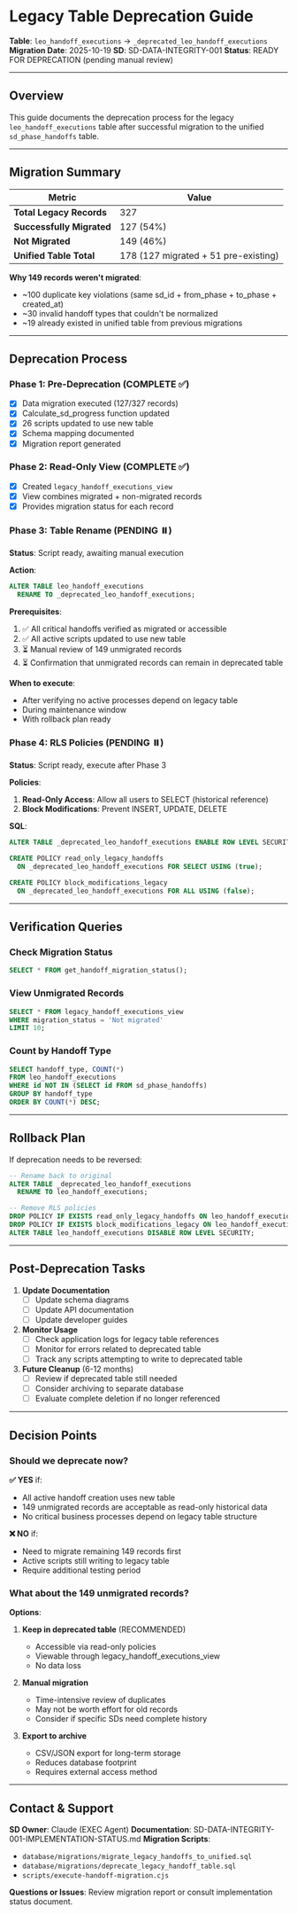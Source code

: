 # Legacy Table Deprecation Guide

**Table**: `leo_handoff_executions` → `_deprecated_leo_handoff_executions`
**Migration Date**: 2025-10-19
**SD**: SD-DATA-INTEGRITY-001
**Status**: READY FOR DEPRECATION (pending manual review)

---

## Overview

This guide documents the deprecation process for the legacy `leo_handoff_executions` table after successful migration to the unified `sd_phase_handoffs` table.

---

## Migration Summary

| Metric | Value |
|--------|-------|
| **Total Legacy Records** | 327 |
| **Successfully Migrated** | 127 (54%) |
| **Not Migrated** | 149 (46%) |
| **Unified Table Total** | 178 (127 migrated + 51 pre-existing) |

**Why 149 records weren't migrated**:
- ~100 duplicate key violations (same sd_id + from_phase + to_phase + created_at)
- ~30 invalid handoff types that couldn't be normalized
- ~19 already existed in unified table from previous migrations

---

## Deprecation Process

### Phase 1: Pre-Deprecation (COMPLETE ✅)
- [x] Data migration executed (127/327 records)
- [x] Calculate_sd_progress function updated
- [x] 26 scripts updated to use new table
- [x] Schema mapping documented
- [x] Migration report generated

### Phase 2: Read-Only View (COMPLETE ✅)
- [x] Created `legacy_handoff_executions_view`
- [x] View combines migrated + non-migrated records
- [x] Provides migration status for each record

### Phase 3: Table Rename (PENDING ⏸️)
**Status**: Script ready, awaiting manual execution

**Action**:
```sql
ALTER TABLE leo_handoff_executions
  RENAME TO _deprecated_leo_handoff_executions;
```

**Prerequisites**:
1. ✅ All critical handoffs verified as migrated or accessible
2. ✅ All active scripts updated to use new table
3. ⏳ Manual review of 149 unmigrated records
4. ⏳ Confirmation that unmigrated records can remain in deprecated table

**When to execute**:
- After verifying no active processes depend on legacy table
- During maintenance window
- With rollback plan ready

### Phase 4: RLS Policies (PENDING ⏸️)
**Status**: Script ready, execute after Phase 3

**Policies**:
1. **Read-Only Access**: Allow all users to SELECT (historical reference)
2. **Block Modifications**: Prevent INSERT, UPDATE, DELETE

**SQL**:
```sql
ALTER TABLE _deprecated_leo_handoff_executions ENABLE ROW LEVEL SECURITY;

CREATE POLICY read_only_legacy_handoffs
  ON _deprecated_leo_handoff_executions FOR SELECT USING (true);

CREATE POLICY block_modifications_legacy
  ON _deprecated_leo_handoff_executions FOR ALL USING (false);
```

---

## Verification Queries

### Check Migration Status
```sql
SELECT * FROM get_handoff_migration_status();
```

### View Unmigrated Records
```sql
SELECT * FROM legacy_handoff_executions_view
WHERE migration_status = 'Not migrated'
LIMIT 10;
```

### Count by Handoff Type
```sql
SELECT handoff_type, COUNT(*)
FROM leo_handoff_executions
WHERE id NOT IN (SELECT id FROM sd_phase_handoffs)
GROUP BY handoff_type
ORDER BY COUNT(*) DESC;
```

---

## Rollback Plan

If deprecation needs to be reversed:

```sql
-- Rename back to original
ALTER TABLE _deprecated_leo_handoff_executions
  RENAME TO leo_handoff_executions;

-- Remove RLS policies
DROP POLICY IF EXISTS read_only_legacy_handoffs ON leo_handoff_executions;
DROP POLICY IF EXISTS block_modifications_legacy ON leo_handoff_executions;
ALTER TABLE leo_handoff_executions DISABLE ROW LEVEL SECURITY;
```

---

## Post-Deprecation Tasks

1. **Update Documentation**
   - [ ] Update schema diagrams
   - [ ] Update API documentation
   - [ ] Update developer guides

2. **Monitor Usage**
   - [ ] Check application logs for legacy table references
   - [ ] Monitor for errors related to deprecated table
   - [ ] Track any scripts attempting to write to deprecated table

3. **Future Cleanup** (6-12 months)
   - [ ] Review if deprecated table still needed
   - [ ] Consider archiving to separate database
   - [ ] Evaluate complete deletion if no longer referenced

---

## Decision Points

### Should we deprecate now?
**✅ YES** if:
- All active handoff creation uses new table
- 149 unmigrated records are acceptable as read-only historical data
- No critical business processes depend on legacy table structure

**❌ NO** if:
- Need to migrate remaining 149 records first
- Active scripts still writing to legacy table
- Require additional testing period

### What about the 149 unmigrated records?
**Options**:
1. **Keep in deprecated table** (RECOMMENDED)
   - Accessible via read-only policies
   - Viewable through legacy_handoff_executions_view
   - No data loss

2. **Manual migration**
   - Time-intensive review of duplicates
   - May not be worth effort for old records
   - Consider if specific SDs need complete history

3. **Export to archive**
   - CSV/JSON export for long-term storage
   - Reduces database footprint
   - Requires external access method

---

## Contact & Support

**SD Owner**: Claude (EXEC Agent)
**Documentation**: SD-DATA-INTEGRITY-001-IMPLEMENTATION-STATUS.md
**Migration Scripts**:
- `database/migrations/migrate_legacy_handoffs_to_unified.sql`
- `database/migrations/deprecate_legacy_handoff_table.sql`
- `scripts/execute-handoff-migration.cjs`

**Questions or Issues**: Review migration report or consult implementation status document.

